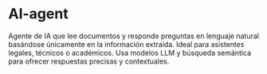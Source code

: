 # AI-agent
Agente de IA que lee documentos y responde preguntas en lenguaje natural basándose únicamente en la información extraída. Ideal para asistentes legales, técnicos o académicos. Usa modelos LLM y búsqueda semántica para ofrecer respuestas precisas y contextuales.
